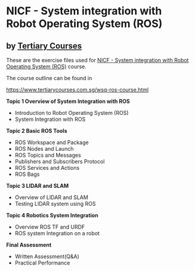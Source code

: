 # NICF - System integration with Robot Operating System (ROS)
## by [Tertiary Courses](https://www.tertiarycourses.com.sg/)

These are the exercise files used for [NICF - System integration with Robot Operating System (ROS)](https://www.tertiarycourses.com.sg/wsq-ros-course.html) course. 

The course outline can be found in 

https://www.tertiarycourses.com.sg/wsq-ros-course.html

<p><strong>Topic 1 Overview of System Integration with ROS</strong></p>
<ul>
<li>Introduction to Robot Operating System (ROS)</li>
<li>System Integration with ROS</li>
</ul>
<p><strong>Topic 2 Basic ROS Tools</strong> </p>
<ul>
<li>ROS Workspace and Package</li>
<li>ROS Nodes and Launch</li>
<li>ROS Topics and Messages</li>
<li>Publishers and Subscribers Protocol</li>
<li>ROS Services and Actions</li>
<li>ROS Bags</li>
</ul>
<p><strong>Topic 3 LIDAR and SLAM</strong></p>
<ul>
<li>Overview of LIDAR and SLAM</li>
<li>Testing LIDAR system using ROS</li>
</ul>
<p><strong>Topic 4 Robotics System Integration</strong></p>
<ul>
<li>Overview ROS TF and URDF</li>
<li>ROS system Integration on a robot</li>
</ul>

<p><strong>Final Assessment</strong></p>
<ul>
<li>Written Assessment(Q&amp;A)</li>
<li>Practical Performance</li>
</ul>



